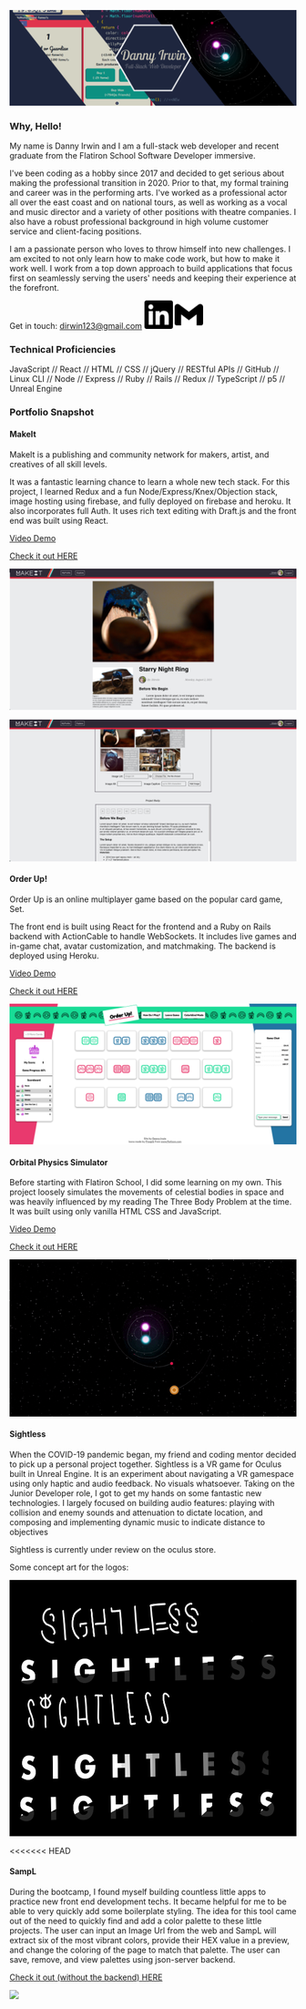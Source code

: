 <img src="./images/githubHeader.png"></img>

### Why, Hello!



My name is Danny Irwin and I am a full-stack web developer and recent graduate from
the Flatiron School Software Developer immersive.

I've been coding as a hobby since 2017 and decided to get serious about making
the professional transition in 2020. Prior to that, my formal training and
career was in the performing arts. I've worked as a professional actor all over
the east coast and on national tours, as well as working as a vocal and music
director and a variety of other positions with theatre companies. I also have a
robust professional background in high volume customer service and client-facing
positions.

<!-- <a href="https://www.youtube.com/watch?v=nCd9MCMyegY"> Want to see me perform a
little? Click here. </a>_ -->

I am a passionate person who loves to throw himself into new challenges. I am
excited to not only learn how to make code work, but how to make it work well. I
work from a top down approach to build applications that focus first on
seamlessly serving the users' needs and keeping their experience at the
forefront.

Get in touch: dirwin123@gmail.com
<a href="https://www.linkedin.com/in/itsdanielirwin/"><img src="./images/linkedin.svg" height=50px fill="#0A66C2"></img></a>
<a href="mailto:dirwin123@gmail.com"><img src="./images/gmail.svg" height=50px fill="#0A66C2"></img></a>

### Technical Proficiencies

JavaScript // React // HTML // CSS // jQuery // RESTful APIs // GitHub // Linux CLI // Node // Express // Ruby // Rails // Redux // TypeScript // p5 // Unreal Engine

### Portfolio Snapshot

#### MakeIt


MakeIt is a publishing and community network for makers, artist, and creatives of all skill levels.

It was a fantastic learning chance to learn a whole new tech stack.  For this project, I learned Redux and a fun Node/Express/Knex/Objection stack, image hosting using firebase, and fully deployed on firebase and heroku.  It also incorporates full Auth. It uses rich text editing with Draft.js and the front end was built using React.

[Video Demo](https://www.youtube.com/watch?v=ctDpw4tNPwM&ab_channel=DanielIrwin)

[Check it out HERE](https://makeit-e985d.web.app/)

<img src="./images/makeit2.png"></img>

<img src="./images/makeit1.png"></img>

#### Order Up!

Order Up is an online multiplayer game based on the popular card game, Set.

The front end is built using React for the frontend and a Ruby on Rails backend with ActionCable to handle WebSockets.  It includes live games and in-game chat, avatar customization, and matchmaking. The backend is deployed using Heroku.

[Video Demo](https://youtu.be/wMUJNUr6iXg)

[Check it out HERE](https://dannyirwin.github.io/order-up-frontend/)

<img src="./images/OrderUp.png"></img>

#### Orbital Physics Simulator

Before starting with Flatiron School, I did some learning on my own. This
project loosely simulates the movements of celestial bodies in space and was
heavily influenced by my reading The Three Body Problem at the time. It was
built using only vanilla HTML CSS and JavaScript.

[Video Demo](https://youtu.be/iZnxW0VS7Z8)

[Check it out HERE](https://dannyirwin.github.io/Orbital-Physics/)

<img src="./images/orbitalPhysics.gif"></img>

#### Sightless

When the COVID-19 pandemic began, my friend and coding mentor decided to pick up
a personal project together. Sightless is a VR game for Oculus built in Unreal
Engine. It is an experiment about navigating a VR gamespace using only haptic
and audio feedback. No visuals whatsoever. Taking on the Junior Developer role,
I got to get my hands on some fantastic new technologies. I largely focused on
building audio features: playing with collision and enemy sounds and attenuation
to dictate location, and composing and implementing dynamic music to indicate
distance to objectives

Sightless is currently under review on the oculus store.

Some concept art for the logos:

<img src='./images/SightlessLogos_recent.jpeg' height='450'>

<<<<<<< HEAD
#### SampL

During the bootcamp, I found myself building countless little apps to practice
new front end development techs. It became helpful for me to be able to very
quickly add some boilerplate styling. The idea for this tool came out of the
need to quickly find and add a color palette to these little projects. The user
can input an Image Url from the web and SampL will extract six of the most
vibrant colors, provide their HEX value in a preview, and change the coloring of
the page to match that palette. The user can save, remove, and view palettes
using json-server backend.

[Check it out (without the backend) HERE](https://dannyirwin.github.io/phase-2-group-project/)

<img src="./images/sampLDemo.gif"></img>

